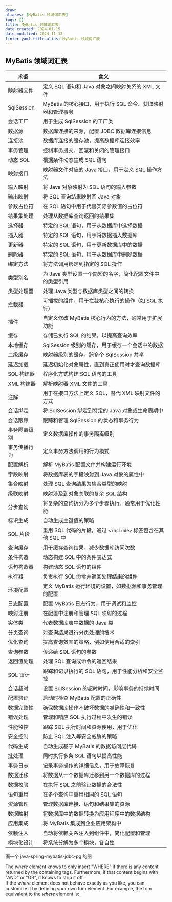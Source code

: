 ```yaml
---
draw:
aliases: [MyBatis 领域词汇表]
tags: []
title: MyBatis 领域词汇表
date created: 2024-01-15
date modified: 2024-11-12
linter-yaml-title-alias: MyBatis 领域词汇表
---
```


## MyBatis 领域词汇表

| 术语           | 含义                                                         |
|---------------|-------------------------------------------------------------|
| 映射器文件     | 定义 SQL 语句和 Java 对象之间映射关系的 XML 文件                |
| SqlSession    | MyBatis 的核心接口，用于执行 SQL 命令、获取映射器和管理事务      |
| 会话工厂       | 用于生成 SqlSession 的工厂类                                   |
| 数据源         | 数据库连接的来源，配置 JDBC 数据库连接信息                     |
| 连接池         | 数据库连接的缓存池，提高数据库连接效率                         |
| 事务管理       | 控制事务提交、回滚和关闭的管理接口                             |
| 动态 SQL       | 根据条件动态生成 SQL 语句                                      |
| 映射接口       | 映射器文件对应的 Java 接口，用于定义 SQL 操作方法              |
| 输入映射       | 将 Java 对象映射为 SQL 语句的输入参数                          |
| 输出映射       | 将 SQL 查询结果映射回 Java 对象                                |
| 参数占位符     | 在 SQL 语句中用于代替实际参数值的占位符                        |
| 结果集处理     | 处理从数据库查询返回的结果集                                   |
| 选择器         | 特定的 SQL 语句，用于从数据库中选择数据                        |
| 插入器         | 特定的 SQL 语句，用于将数据插入数据库                          |
| 更新器         | 特定的 SQL 语句，用于更新数据库中的数据                        |
| 删除器         | 特定的 SQL 语句，用于从数据库中删除数据                        |
| 绑定方法       | 将方法调用绑定到指定的 SQL 操作                                |
| 类型别名       | 为 Java 类型设置一个简短的名字，简化配置文件中的类型引用        |
| 类型处理器     | 处理 Java 类型与数据库类型之间的转换                           |
| 拦截器         | 可插拔的组件，用于拦截核心执行的操作（如 SQL 执行）|
| 插件           | 自定义修改 MyBatis 核心行为的方法，通常用于扩展功能            |
| 缓存           | 存储已执行 SQL 的结果，以提高查询效率                          |
| 本地缓存       | SqlSession 级别的缓存，用于缓存一个会话中的数据                |
| 二级缓存       | 映射器级别的缓存，跨多个 SqlSession 共享                       |
| 延迟加载       | 延迟初始化对象属性，直到真正使用时才查询数据库                 |
| SQL 构建器     | 程序化方式构建 SQL 语句的工具                                 |
| XML 构建器     | 解析映射器 XML 文件的工具                                      |
| 注解           | 用于在接口方法上定义 SQL，替代 XML 映射文件的方式              |
| 会话绑定       | 将 SqlSession 绑定到特定的 Java 对象或生命周期中                |
| 会话跟踪       | 跟踪和管理 SqlSession 的状态和事务行为                         |
| 事务隔离级别   | 定义数据库操作的事务隔离级别                                  |
| 事务传播行为   | 定义事务方法调用的行为模式                                    |
| 配置解析       | 解析 MyBatis 配置文件并构建运行环境                            |
| 字段映射       | 将数据库表的字段映射到 Java 对象的属性中                       |
| 集合映射       | 处理 SQL 查询结果为集合类型的映射                              |
| 级联映射       | 映射涉及到对象关联的复杂 SQL 结构                             |
| 分步查询       | 将复杂的查询拆分为多个步骤执行，通常用于优化性能               |
| 标识生成       | 自动生成主键值的策略                                          |
| SQL 片段       | 重用 SQL 代码的片段，通过 `<include>` 标签包含在其他 SQL 中    |
| 查询缓存       | 用于缓存查询结果，减少数据库访问次数                          |
| 条件构造       | 动态构建 SQL 中的条件表达式                                   |
| 语句构造器     | 构建动态 SQL 语句的组件                                       |
| 执行器         | 负责执行 SQL 命令并返回处理结果的组件                          |
| 环境配置       | 定义 MyBatis 运行环境的设置，如数据源和事务管理的配置          |
| 日志配置       | 配置 MyBatis 日志行为，用于调试和监控                          |
| 映射注册       | 在配置中注册和管理 SQL 映射的过程                              |
| 实体类         | 代表数据库表中数据的 Java 类                                  |
| 分页查询       | 对查询结果进行分页处理的技术                                  |
| 优化查询       | 提高查询效率的策略，例如使用合适的索引                        |
| 查询参数       | 传递给 SQL 语句的参数                                        |
| 返回值处理     | 处理 SQL 查询或命令的返回结果                                 |
| SQL 审计       | 跟踪和记录执行的 SQL 语句，用于性能分析和安全监控              |
| 会话超时       | 设置 SqlSession 的超时时间，影响事务的持续时间                |
| 配置验证       | 启动时检查 MyBatis 配置的正确性                               |
| 数据完整性     | 确保数据库操作不破坏数据的准确性和一致性                      |
| 错误处理       | 管理和响应 SQL 执行过程中发生的错误                           |
| 性能监控       | 跟踪 SQL 执行时间和资源使用，用于优化                          |
| 安全控制       | 防止 SQL 注入等安全威胁的策略                                 |
| 代码生成       | 自动生成基于 MyBatis 的数据访问层代码                         |
| 批处理         | 同时执行多条 SQL 语句以提高性能                               |
| 事务日志       | 记录事务操作的详细信息，用于故障恢复                          |
| 数据迁移       | 将数据从一个数据库迁移到另一个数据库的过程                    |
| 数据校验       | 在执行 SQL 之前验证数据的合法性                               |
| 语句重用       | 在多个查询中重用相同的 SQL 语句                               |
| 资源管理       | 管理数据库连接、语句和结果集的资源                            |
| 数据映射       | 将数据库中的数据转换为应用程序中的数据结构                    |
| 应用集成       | 将 MyBatis 集成到企业应用架构中                              |
| 依赖注入       | 自动将依赖关系注入到组件中，简化配置和管理                    |
| 模块化设计     | 将系统分解为多个模块，各自独  

画一个 java-spring-mybatis-jdbc-pg 的图

The _where_ element knows to only insert "WHERE" if there is any content returned by the containing tags. Furthermore, if that content begins with "AND" or "OR", it knows to strip it off.  
If the _where_ element does not behave exactly as you like, you can customize it by defining your own trim element. For example, the trim equivalent to the _where_ element is:
